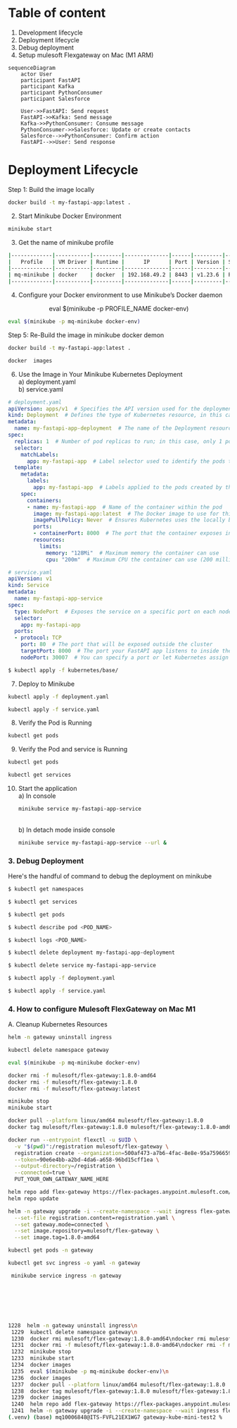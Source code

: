# Table of content
1. Development lifecycle
2. Deployment lifecycle
3. Debug deployment
4. Setup mulesoft Flexgateway on Mac (M1 ARM)


```mermaid
sequenceDiagram
    actor User
    participant FastAPI
    participant Kafka
    participant PythonConsumer
    participant Salesforce

    User->>FastAPI: Send request
    FastAPI->>Kafka: Send message
    Kafka->>PythonConsumer: Consume message
    PythonConsumer->>Salesforce: Update or create contacts
    Salesforce-->>PythonConsumer: Confirm action
    FastAPI-->>User: Send response
```

# Deployment Lifecycle

Step 1: Build the image locally

```bash
docker build -t my-fastapi-app:latest .
```

2. Start Minikube Docker Environment

```bash
minikube start
```

3. Get the name of minikube profile

```bash
|-------------|-----------|---------|--------------|------|---------|---------|-------|--------|
|   Profile   | VM Driver | Runtime |      IP      | Port | Version | Status  | Nodes | Active |
|-------------|-----------|---------|--------------|------|---------|---------|-------|--------|
| mq-minikube | docker    | docker  | 192.168.49.2 | 8443 | v1.23.6 | Running |     1 | *      |
|-------------|-----------|---------|--------------|------|---------|---------|-------|--------|
```

4. Configure your Docker environment to use Minikube’s Docker daemon
<center> eval $(minikube -p PROFILE_NAME docker-env)</center>

```bash
eval $(minikube -p mq-minikube docker-env)
```


Step 5: Re-Build the image in minikube docker demon
```bash
docker build -t my-fastapi-app:latest .

docker  images
```

6. Use the Image in Your Minikube Kubernetes Deployment
   <br/> a) deployment.yaml
   <br/> b) service.yaml

```yaml
# deployment.yaml
apiVersion: apps/v1  # Specifies the API version used for the deployment
kind: Deployment  # Defines the type of Kubernetes resource, in this case, a Deployment
metadata:
  name: my-fastapi-app-deployment  # The name of the Deployment resource a.k.a your build image name
spec:
  replicas: 1  # Number of pod replicas to run; in this case, only 1 pod will be running
  selector:
    matchLabels:
      app: my-fastapi-app  # Label selector used to identify the pods that this Deployment will manage
  template:
    metadata:
      labels:
        app: my-fastapi-app  # Labels applied to the pods created by this Deployment
    spec:
      containers:
      - name: my-fastapi-app  # Name of the container within the pod
        image: my-fastapi-app:latest  # The Docker image to use for this container
        imagePullPolicy: Never  # Ensures Kubernetes uses the locally built image without pulling from a registry
        ports:
        - containerPort: 8000  # The port that the container exposes internally
        resources:
          limits:
            memory: "128Mi"  # Maximum memory the container can use
            cpu: "200m"  # Maximum CPU the container can use (200 milliCPU)


```

```yaml
# service.yaml
apiVersion: v1
kind: Service
metadata:
  name: my-fastapi-app-service
spec:
  type: NodePort  # Exposes the service on a specific port on each node
  selector:
    app: my-fastapi-app
  ports:
  - protocol: TCP
    port: 80  # The port that will be exposed outside the cluster
    targetPort: 8000  # The port your FastAPI app listens to inside the container
    nodePort: 30007  # You can specify a port or let Kubernetes assign one (30000-32767)


```

```bash
$ kubectl apply -f kubernetes/base/
```

7. Deploy to Minikube

```bash
kubectl apply -f deployment.yaml
```

```bash
kubectl apply -f service.yaml
```

8. Verify the Pod is Running

```bash
kubectl get pods
```

9. Verify the Pod and service is Running

```bash
kubectl get pods
```

```bash
kubectl get services
```
10. Start the application
    <br/> a) In console
    ```bash
    minikube service my-fastapi-app-service
    ```
    <br/> b) In detach mode inside console

    ```bash
    minikube service my-fastapi-app-service --url &
    ```
### 3. Debug Deployment

Here's the handful of command to debug the deployment on minikube

```bash
$ kubectl get namespaces

$ kubectl get services

$ kubectl get pods

$ kubectl describe pod <POD_NAME>

$ kubectl logs <POD_NAME>

$ kubectl delete deployment my-fastapi-app-deployment

$ kubectl delete service my-fastapi-app-service

$ kubectl apply -f deployment.yaml

$ kubectl apply -f service.yaml
```

### 4. How to configure Mulesoft FlexGateway on Mac M1

A. Cleanup Kubernetes Resources

```bash
helm -n gateway uninstall ingress
```

```bash
kubectl delete namespace gateway
```

```bash
eval $(minikube -p mq-minikube docker-env)
```

```bash
docker rmi -f mulesoft/flex-gateway:1.8.0-amd64
docker rmi -f mulesoft/flex-gateway:1.8.0
docker rmi -f mulesoft/flex-gateway:latest
```

```bash
minikube stop
minikube start
```

```bash
docker pull --platform linux/amd64 mulesoft/flex-gateway:1.8.0
docker tag mulesoft/flex-gateway:1.8.0 mulesoft/flex-gateway:1.8.0-amd64
```

```bash
docker run --entrypoint flexctl -u $UID \
  -v "$(pwd)":/registration mulesoft/flex-gateway \
  registration create --organization=500af473-a7b6-4fac-8e8e-95a7596659ab \
  --token=90e6e4bb-a2bd-4da6-a658-96bd15cff1ea \
  --output-directory=/registration \
  --connected=true \
  PUT_YOUR_OWN_GATEWAY_NAME_HERE
```

```bash
helm repo add flex-gateway https://flex-packages.anypoint.mulesoft.com/helm
helm repo update
```

```bash
helm -n gateway upgrade -i --create-namespace --wait ingress flex-gateway/flex-gateway \
  --set-file registration.content=registration.yaml \
  --set gateway.mode=connected \
  --set image.repository=mulesoft/flex-gateway \
  --set image.tag=1.8.0-amd64
```

```bash
kubectl get pods -n gateway
```

```bash
kubectl get svc ingress -o yaml -n gateway
```

```bash
 minikube service ingress -n gateway
```

```bash

```

```bash

```

```bash

```

```bash

```

```bash

```

```bash

```


```bash
1228  helm -n gateway uninstall ingress\n
 1229  kubectl delete namespace gateway\n
 1230  docker rmi mulesoft/flex-gateway:1.8.0-amd64\ndocker rmi mulesoft/flex-gateway:1.8.0\ndocker rmi mulesoft/flex-gateway:latest\n
 1231  docker rmi -f mulesoft/flex-gateway:1.8.0-amd64\ndocker rmi -f mulesoft/flex-gateway:1.8.0\ndocker rmi -f mulesoft/flex-gateway:latest\n
 1232  minikube stop
 1233  minikube start
 1234  docker images
 1235  eval $(minikube -p mq-minikube docker-env)\n
 1236  docker images
 1237  docker pull --platform linux/amd64 mulesoft/flex-gateway:1.8.0
 1238  docker tag mulesoft/flex-gateway:1.8.0 mulesoft/flex-gateway:1.8.0-amd64
 1239  docker images
 1240  helm repo add flex-gateway https://flex-packages.anypoint.mulesoft.com/helm
 1241  helm -n gateway upgrade -i --create-namespace --wait ingress flex-gateway/flex-gateway \\n  --set-file registration.content=registration.yaml \\n  --set gateway.mode=connected \\n  --set image.repository=mulesoft/flex-gateway \\n  --set image.tag=1.8.0-amd64\n
(.venv) (base) mq10006848@ITS-FVFL21EX1WG7 gateway-kube-mini-test2 % 

```

